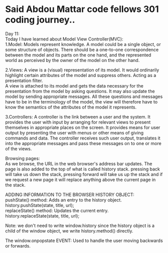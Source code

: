 # Said Abdou Mattar code fellows 301 coding journey..  
Day 11:  
Today I have learned about Model View Controller(MVC):  
1.Model: Models represent knowledge. A model could be a single object, or some structure of objects. There should be a one-to-one correspondence between the model and its parts on the one hand, and the represented world as perceived by the owner of the model on the other hand.  

2.Views: A view is a (visual) representation of its model. It would ordinarily highlight certain attributes of the model and suppress others. Acting as a presentation filter.  
A view is attached to its model and gets the data necessary for the presentation from the model by asking questions. It may also update the model by sending appropriate messages.   All these questions and messages have to be in the terminology of the model, the view will therefore have to know the semantics of the attributes of the model it represents.  

3.Controllers: A controller is the link between a user and the system. It provides the user with input by arranging for relevant views to present themselves in appropriate places on the screen. It provides means for user output by presenting the user with menus or other means of giving commands and data. The controller receives such user output, translates it into the appropriate messages and pass these messages on to one or more of the views.  

Browsing pages:  
As we browse, the URL in the web browser's address bar updates. The page is also added to the top of what is called history stack. pressing back will take us down the stack, pressing forward will take us up the stack and if we request a new page it will replace anything above the current page  in the stack.  

ADDING INFORMATION TO THE BROWSER HISTORY OBJECT:  
pushState() method: Adds an entry to the history object.  
history.pushState(state, title, url);  
replaceState() method: Updates the current entry.  
history.replaceState(state, title, url);  

Note: we don't need to write window.history since the history object is a child of the window object, we write history.method() directly.  

The window.onpopstate EVENT: Used to handle the user moving backwards or forwards.  
